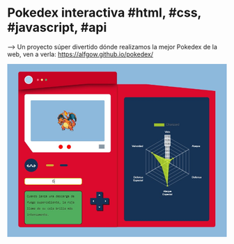 # Pokedex interactiva #html, #css, #javascript, #api

--> Un proyecto súper divertido dónde realizamos la mejor Pokedex de la web, ven a verla: https://alfgow.github.io/pokedex/

<img src='https://github.com/alfgow/pokedex/raw/master/design/Pokedex.jpg'>
